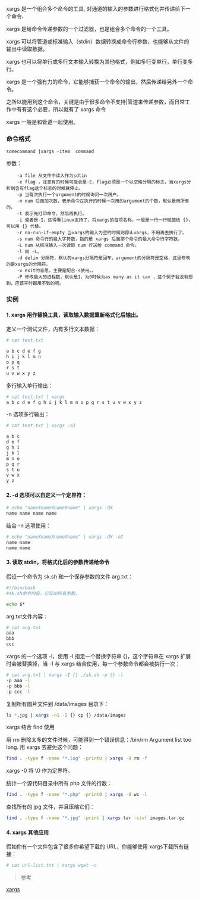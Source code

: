xargs 是一个组合多个命令的工具, 对通道的输入的参数进行格式化并传递给下一个命令.

xargs 是给命令传递参数的一个过滤器，也是组合多个命令的一个工具。

xargs 可以将管道或标准输入（stdin）数据转换成命令行参数，也能够从文件的输出中读取数据。

xargs 也可以将单行或多行文本输入转换为其他格式，例如多行变单行，单行变多行。

xargs 是一个强有力的命令，它能够捕获一个命令的输出，然后传递给另外一个命令。

之所以能用到这个命令，关键是由于很多命令不支持|管道来传递参数，而日常工作中有有这个必要，所以就有了 xargs 命令

xargs 一般是和管道一起使用。


### 命令格式
```
somecommand |xargs -item  command
```
参数：
```
    -a file 从文件中读入作为sdtin
    -e flag ，注意有的时候可能会是-E，flag必须是一个以空格分隔的标志，当xargs分析到含有flag这个标志的时候就停止。
    -p 当每次执行一个argument的时候询问一次用户。
    -n num 后面加次数，表示命令在执行的时候一次用的argument的个数，默认是用所有的。
    -t 表示先打印命令，然后再执行。
    -i 或者是-I，这得看linux支持了，将xargs的每项名称，一般是一行一行赋值给 {}，可以用 {} 代替。
    -r no-run-if-empty 当xargs的输入为空的时候则停止xargs，不用再去执行了。
    -s num 命令行的最大字符数，指的是 xargs 后面那个命令的最大命令行字符数。
    -L num 从标准输入一次读取 num 行送给 command 命令。
    -l 同 -L。
    -d delim 分隔符，默认的xargs分隔符是回车，argument的分隔符是空格，这里修改的是xargs的分隔符。
    -x exit的意思，主要是配合-s使用。。
    -P 修改最大的进程数，默认是1，为0时候为as many as it can ，这个例子我没有想到，应该平时都用不到的吧。
```
### 实例
#### 1. xargs 用作替换工具，读取输入数据重新格式化后输出。

定义一个测试文件，内有多行文本数据：
```bash
# cat test.txt

a b c d e f g
h i j k l m n
o p q
r s t
u v w x y z
```

多行输入单行输出：
```bash
# cat test.txt | xargs
a b c d e f g h i j k l m n o p q r s t u v w x y z
```

-n 选项多行输出：
```bash
# cat test.txt | xargs -n3

a b c
d e f
g h i
j k l
m n o
p q r
s t u
v w x
y z
```

#### 2. -d 选项可以自定义一个定界符：
```bash
# echo "nameXnameXnameXname" | xargs -dX
name name name name
```

结合 -n 选项使用：
```bash
# echo "nameXnameXnameXname" | xargs -dX -n2
name name
name name
```

#### 3. 读取 stdin，将格式化后的参数传递给命令

假设一个命令为 sk.sh 和一个保存参数的文件 arg.txt：
```bash
#!/bin/bash
#sk.sh命令内容，打印出所有参数。

echo $*
```

arg.txt文件内容：
```bash
# cat arg.txt
aaa
bbb
ccc
```

xargs 的一个选项 -I，使用 -I 指定一个替换字符串 {}，这个字符串在 xargs 扩展时会被替换掉，当 -I 与 xargs 结合使用，每一个参数命令都会被执行一次：
```bash
# cat arg.txt | xargs -I {} ./sk.sh -p {} -l
-p aaa -l
-p bbb -l
-p ccc -l
```

复制所有图片文件到 /data/images 目录下：
```bash
ls *.jpg | xargs -n1 -I {} cp {} /data/images
```

xargs 结合 find 使用

用 rm 删除太多的文件时候，可能得到一个错误信息：/bin/rm Argument list too long. 用 xargs 去避免这个问题：
```bash
find . -type f -name "*.log" -print0 | xargs -0 rm -f
```

xargs -0 将 \0 作为定界符。

统计一个源代码目录中所有 php 文件的行数：
```bash
find . -type f -name "*.php" -print0 | xargs -0 wc -l
```

查找所有的 jpg 文件，并且压缩它们：
```bash
find . -type f -name "*.jpg" -print | xargs tar -czvf images.tar.gz
```

#### 4. xargs 其他应用

假如你有一个文件包含了很多你希望下载的 URL，你能够使用 xargs下载所有链接：
```bash
# cat url-list.txt | xargs wget -c
```

> 参考

[xargs](https://www.runoob.com/linux/linux-comm-xargs.html)
